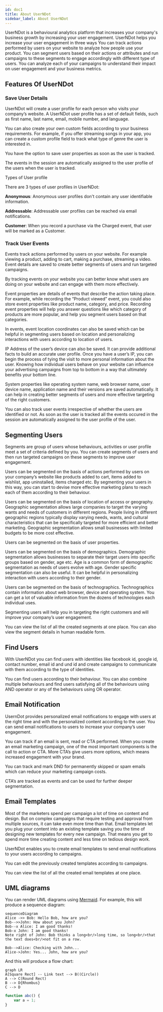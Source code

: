```yaml
---
id: doc1
title: About UserNDot
sidebar_label: About UserNDot
---
```


UserNDot is a behavioural analytics platform that increases your company's business growth by increasing your user engagement. 
UserNDot helps you increase your user engagement in three ways 
You can track actions performed by users on your website to analyze how people use your product.
You can segment users based on their actions or attributes and run campaigns to these segments to engage accordingly with different type of users.
You can analyze each of your campaigns to understand their impact on user engagement and your business metrics.


## Features Of UserNDot

### Save User Details

UserNDot will create a user profile for each person who visits your company’s website. A UserNDot user profile has a set of default fields, such as first name, last name, email, mobile number, and language. 

You can also create your own custom fields according to your business requirements. For example, if you offer streaming songs in your app, you can create a custom profile field to track what type of genre the user is interested in.

You have the option to save user properties as soon as the user is tracked. 

The events in the session are automatically assigned to the user profile of the users when the user is tracked.

Types of User profile 

There are 3 types of user profiles in UserNDot:

**Anonymous**: Anonymous user profiles don't contain any user identifiable information.

**Addressable**: Addressable user profiles can be reached via email notifications.

**Customer**: When you record a purchase via the Charged event, that user will be marked as a Customer.

### Track User Events
Events track actions performed by users on your website. For example viewing a product, adding to cart, making a purchase, streaming a video. Event details are saved to create better segments of users and run targeted campaigns.

By tracking events on your website you can better know what users are doing on your website and can engage with them more effectively.

Event properties are details of events that describe the action taking place. For example, while recording the “Product viewed” event, you could also store event properties like product name, category, and price. Recording event properties will help you answer questions like which category of products are more popular, and help you segment users based on that categories.

In events, event location coordinates can also be saved which can be helpful in segmenting users based on location and personalizing interactions with users according to location of users.

IP Address of the user’s device can also be saved. It can provide additional facts to build an accurate user profile. Once you have a user’s IP, you can begin the process of tying the visit to more personal information about the user. Knowing how individual users behave on your website can influence your advertising campaigns from top to bottom in a way that ultimately benefits your bottom line.

System properties like operating system name, web browser name, user device name, application name and their versions are saved automatically. It can help in creating better segments of users and more effective targeting of the right customers.

You can also track user events irrespective of whether the users are identified or not. As soon as the user is tracked all the events occured in the session are automatically assigned to the user profile of the user. 


## Segmenting Users

Segments are group of users whose behaviours, activities or user profile meet a set of criteria defined by you. You can create segments of users and then run targeted campaigns on these segments to improve user engagement. 

Users can be segmented on the basis of actions performed by users on your company’s website like products added to cart, items added to wishlist, app uninstalled, items charged etc. By segmenting your users in this way, you can start to devise more effective marketing plans to reach each of them according to their behaviour.

Users can be segmented on the basis of location of access or geography. Geographic segmentation allows large companies to target the varying wants and needs of customers in different regions. People living in different geographic regions typically display varying needs, wants, and cultural characteristics that can be specifically targeted for more efficient and better marketing. Geographic segmentation allows small businesses with limited budgets to be more cost effective.

Users can be segmented on the basis of user properties.

Users can be segmented on the basis of demographics. Demographic segmentation allows businesses to separate their target users into specific groups based on gender, age etc. Age is a common form of demographic segmentation as needs of users evolve with age. Gender specific segmentation can also be useful. It can be helpful in personalizing interaction with users according to their gender.

Users can be segmented on the basis of technographics. Technographics contain information about web browser, device and operating system. You can get a lot of valuable information from the dozens of technologies each individual uses.

Segmenting users will help you in targeting the right customers and will improve your company’s user engagement.

You can view the list of all the created segments at one place. You can also view the segment details in human readable form.


## Find Users

With UserNDot you can find users with identities like facebook id, google id, contact number, email id and und id and create campaigns to communicate with them according to the type of identities.

You can find users according to their behaviour. You can also combine multiple behaviours and find users satisfying all of the behaviours using AND operator or any of the behaviours using OR operator.


## Email Notification 

UsernDot provides personalized email notifications to engage with users at the right time and with the personalized content according to the user. You can send email notifications to users to increase your company’s user engagement.

You can track if an email is sent, read or CTA performed. When you create an email marketing campaign, one of the most important components is the call to action or CTA. More CTA’s give users more options, which means increased engagement with your brand.

You can track and mark DND for permanently skipped or spam emails which can reduce your marketing campaign costs.

CTA’s are tracked as events and can be used for further deeper segmentation.


## Email Templates

Most of the marketers spend per campaign a lot of time on content and design. But on complex campaigns that require testing and approval from multiple sources, it can take even more time than that. Email templates let you plug your content into an existing template saving you the time of designing new templates for every new campaign. That means you get to spend more time creating content and less time on tedious design work.

UserNDot enables you to create email templates to send email notifications to your users according to campaigns.

You can edit the previously created templates according to campaigns.

You can view the list of all the created email templates at one place.


## UML diagrams

You can render UML diagrams using [Mermaid](https://mermaidjs.github.io/). For example, this will produce a sequence diagram:

```mermaid
sequenceDiagram
Alice ->> Bob: Hello Bob, how are you?
Bob-->>John: How about you John?
Bob--x Alice: I am good thanks!
Bob-x John: I am good thanks!
Note right of John: Bob thinks a long<br/>long time, so long<br/>that the text does<br/>not fit on a row.

Bob-->Alice: Checking with John...
Alice->John: Yes... John, how are you?
```

And this will produce a flow chart:

```aidl
graph LR
A[Square Rect] -- Link text --> B((Circle))
A --> C(Round Rect)
B --> D{Rhombus}
C --> D
```

```js
function abc() {
    var a = 1;
}
```